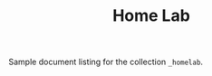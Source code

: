 ﻿---
title: Home Lab
layout: collection
permalink: /homelab/
collection: homelab
entries_layout: grid
classes: wide
---
Sample document listing for the collection `_homelab`.